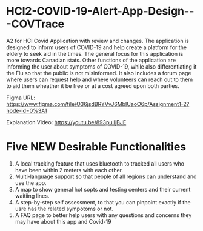 # HCI2-COVID-19-Alert-App-Design---COVTrace

A2 for HCI Covid Application with review and changes. The application is designed to inform users of COVID-19 and help create a platform for the eldery to seek aid in the times. The general focus for this application is more towards Canadian stats. Other functions of the application are informing the user about symptoms of COVID-19, while also differentiating it the Flu so that the public is not misinformed. It also includes a forum page where users can request help and where volunteers can reach out to them to aid them wheather it be free or at a cost agreed upon both parties.

Figma URL: https://www.figma.com/file/O36jsdBRYVvJ6MbIUaoO6p/Assignment1-2?node-id=0%3A1

Explanation Video: https://youtu.be/893pulIjBJE

# Five NEW Desirable Functionalities

1. A local tracking feature that uses bluetooth to tracked all users who have been within 2 meters with each other.
2. Multi-language support so that people of all regions can understand and use the app. 
3. A map to show general hot sopts and testing centers and their current waitiing lines.
4. A step-by-step self assessment, to that you can pinpoint exactly if the usre has the related sympotoms or not.
5. A FAQ page to better help users with any questions and concerns they may have about this app and Covid-19
